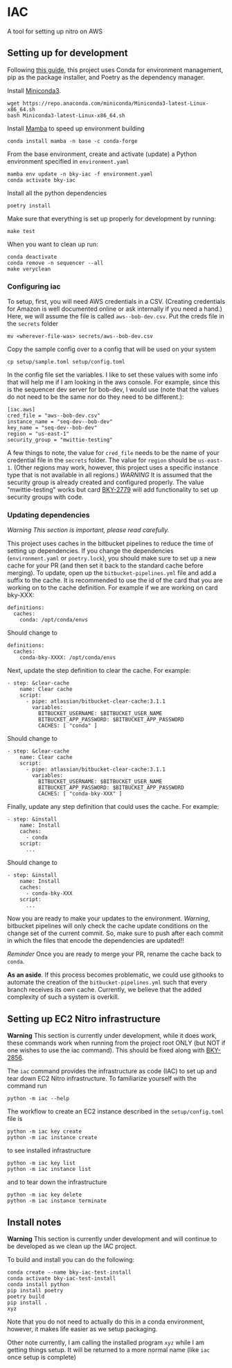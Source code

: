 # IAC

A tool for setting up nitro on AWS

## Setting up for development

Following [this
guide](https://ealizadeh.com/blog/guide-to-python-env-pkg-dependency-using-conda-poetry),
this project uses Conda for environment management, pip as the package
installer, and Poetry as the dependency manager.

Install [Miniconda3](https://docs.conda.io/en/latest/miniconda.html#linux-installers).

    wget https://repo.anaconda.com/miniconda/Miniconda3-latest-Linux-x86_64.sh
    bash Miniconda3-latest-Linux-x86_64.sh

Install [Mamba](https://github.com/mamba-org/mamba) to speed up environment building

    conda install mamba -n base -c conda-forge

From the base environment, create and activate (update) a Python environment
specified in `environment.yaml`

    mamba env update -n bky-iac -f environment.yaml
    conda activate bky-iac

Install all the python dependencies

    poetry install

Make sure that everything is set up properly for development by running:

    make test

When you want to clean up run:

    conda deactivate
    conda remove -n sequencer --all
    make veryclean

### Configuring iac

To setup, first, you will need AWS credentials in a CSV. (Creating credentials
for Amazon is well documented online or ask internally if you need a hand.)
Here, we will assume the file is called `aws--bob-dev.csv`.  Put the creds file
in the `secrets` folder

    mv <wherever-file-was> secrets/aws--bob-dev.csv

Copy the sample config over to a config that will be used on your system

    cp setup/sample.toml setup/config.toml

In the config file set the variables. I like to set these values
with some info that will help me if I am looking in the aws console. For
example, since this is the sequencer dev server for bob-dev, I would use (note
that the values do not need to be the same nor do they need to be different.):

    [iac.aws]
    cred_file = "aws--bob-dev.csv"
    instance_name = "seq-dev--bob-dev"
    key_name = "seq-dev--bob-dev"
    region = "us-east-1"
    security_group = "mwittie-testing"

A few things to note, the value for `cred_file` needs to be the name of your
credential file in the `secrets` folder. The value for `region` should be
`us-east-1`. (Other regions may work, however, this project uses a
specific instance type that is not available in all regions.) *WARNING* It is
assumed that the security group is already created and configured properly. The
value "mwittie-testing" works but card
[BKY-2779](https://blocky.atlassian.net/browse/BKY-2779) will add functionality
to set up security groups with code.


### Updating dependencies

*Warning This section is important, please read carefully.*

This project uses caches in the bitbucket pipelines to reduce the time of
setting up dependencies.  If you change the dependencies (`environment.yaml` or
`poetry.lock`), you should make sure to set up a new cache for your PR (and then
set it back to the standard cache before merging).  To update, open up the
`bitbucket-pipelines.yml` file and add a suffix to the cache.  It is recommended
to use the id of the card that you are working on to the cache definition.  For
example if we are working on card bky-XXX:

    definitions:
      caches:
        conda: /opt/conda/envs

Should change to

    definitions:
      caches:
        conda-bky-XXXX: /opt/conda/envs

Next, update the step definition to clear the cache.  For example:

    - step: &clear-cache
        name: Clear cache
        script:
          - pipe: atlassian/bitbucket-clear-cache:3.1.1
            variables:
              BITBUCKET_USERNAME: $BITBUCKET_USER_NAME
              BITBUCKET_APP_PASSWORD: $BITBUCKET_APP_PASSWORD
              CACHES: [ "conda" ]

Should change to

    - step: &clear-cache
        name: Clear cache
        script:
          - pipe: atlassian/bitbucket-clear-cache:3.1.1
            variables:
              BITBUCKET_USERNAME: $BITBUCKET_USER_NAME
              BITBUCKET_APP_PASSWORD: $BITBUCKET_APP_PASSWORD
              CACHES: [ "conda-bky-XXX" ]


Finally, update any step definition that could uses the cache. For example:

    - step: &install
        name: Install
        caches:
          - conda
        script:
          ...

Should change to

    - step: &install
        name: Install
        caches:
          - conda-bky-XXX
        script:
          ...

Now you are ready to make your updates to the environment.  *Warning*, bitbucket
pipelines will only check the cache update conditions on the change set of the
current commit.  So, make sure to push after each commit in which the files that
encode the dependencies are updated!!

*Reminder* Once you are ready to merge your PR, rename the cache back to
`conda`.

**As an aside**.  If this process becomes problematic, we could use githooks to
automate the creation of the `bitbucket-pipelines.yml` such that every branch
receives its own cache.  Currently, we believe that the added complexity of such
a system is overkill.


## Setting up EC2 Nitro infrastructure

**Warning** This section is currently under development, while it does work,
these commands work when running from the project root ONLY (but NOT if one
wishes to use the iac command).  This should be fixed along with
[BKY-2856](https://blocky.atlassian.net/browse/BKY-2856).

The `iac` command provides the infrastructure as code (IAC) to set up and tear
down EC2 Nitro infrastructure. To familiarize yourself with the command run

    python -m iac --help

The workflow to create an EC2 instance described in the `setup/config.toml` file is

    python -m iac key create
    python -m iac instance create

to see installed infrastructure

    python -m iac key list
    python -m iac instance list

and to tear down the infrastructure

    python -m iac key delete
    python -m iac instance terminate

## Install notes

**Warning** This section is currently under development and will continue to be
developed as we clean up the IAC project.

To build and install you can do the following:

    conda create --name bky-iac-test-install
    conda activate bky-iac-test-install
    conda install python
    pip install poetry
    poetry build
    pip install .
    xyz

Note that you do not need to actually do this in a conda environment, however,
it makes life easier as we setup packaging.

Other note currently, I am calling the installed program `xyz` while I am
getting things setup.  It will be returned to a more normal name (like `iac`
once setup is complete)
